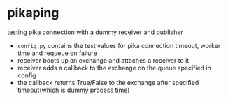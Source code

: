 pikaping
========

testing pika connection with a dummy receiver and publisher

- `config.py` contains the test values for pika connection timeout, worker time and requeue on failure
- receiver boots up an exchange and attaches a receiver to it
- receiver adds a callback to the exchange on the queue specified in config
- the callback returns True/False to the exchange after specified timeout(which is dummy process time)
